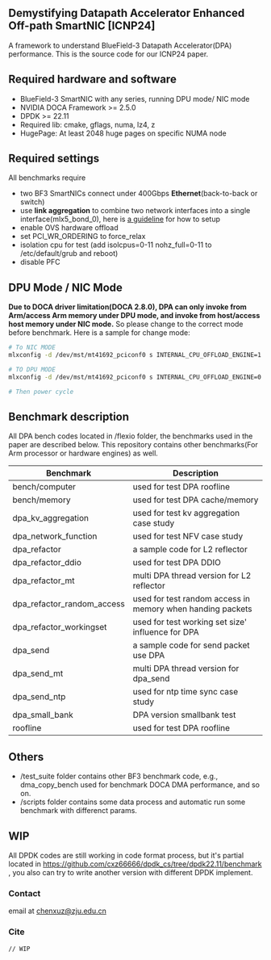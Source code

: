 ## Demystifying Datapath Accelerator Enhanced Off-path SmartNIC [ICNP24]

A framework to understand BlueField-3 Datapath Accelerator(DPA) performance. This is the source code for our ICNP24 paper.

## Required hardware and software

- BlueField-3 SmartNIC with any series, running DPU mode/ NIC mode
- NVIDIA DOCA Framework >= 2.5.0
- DPDK >= 22.11
- Required lib: cmake, gflags, numa, lz4, z
- HugePage: At least 2048 huge pages on specific NUMA node

## Required settings

All benchmarks require

- two BF3 SmartNICs connect under 400Gbps **Ethernet**(back-to-back or switch)
- use **link aggregation** to combine two network interfaces into a single interface(mlx5_bond_0), here is [a guideline](https://docs.nvidia.com/networking/display/bluefielddpuosv450/link+aggregation) for how to setup
- enable OVS hardware offload
- set PCI_WR_ORDERING to force_relax
- isolation cpu for test (add isolcpus=0-11 nohz_full=0-11 to /etc/default/grub and reboot)
- disable PFC

## DPU Mode / NIC Mode

**Due to DOCA driver limitation(DOCA 2.8.0), DPA can only invoke from Arm/access Arm memory under DPU mode, and invoke from host/access host memory under NIC mode.** So please change to the correct mode before benchmark. Here is a sample for change mode:

```bash
# To NIC MODE
mlxconfig -d /dev/mst/mt41692_pciconf0 s INTERNAL_CPU_OFFLOAD_ENGINE=1

# TO DPU MODE
mlxconfig -d /dev/mst/mt41692_pciconf0 s INTERNAL_CPU_OFFLOAD_ENGINE=0

# Then power cycle
```

## Benchmark description

All DPA bench codes located in /flexio folder, the benchmarks used in the paper are described below. This repository contains other benchmarks(For Arm processor or hardware engines) as well.

| Benchmark                  | Description                                                |
| -------------------------- | ---------------------------------------------------------- |
| bench/computer             | used for test DPA roofline                                 |
| bench/memory               | used for test DPA cache/memory                             |
| dpa_kv_aggregation         | used for test kv aggregation case study                    |
| dpa_network_function       | used for test NFV case study                               |
| dpa_refactor               | a sample code for L2 reflector                             |
| dpa_refactor_ddio          | used for test DPA DDIO                                     |
| dpa_refactor_mt            | multi DPA thread version for L2 reflector                  |
| dpa_refactor_random_access | used for test random access in memory when handing packets |
| dpa_refactor_workingset    | used for test working set size' influence for DPA          |
| dpa_send                   | a sample code for send packet use DPA                      |
| dpa_send_mt                | multi DPA thread version for dpa_send                      |
| dpa_send_ntp               | used for ntp time sync case study                          |
| dpa_small_bank             | DPA version smallbank test                                 |
| roofline                   | used for test DPA roofline                                 |

## Others

- /test_suite folder contains other BF3 benchmark code, e.g., dma_copy_bench used for benchmark DOCA DMA performance, and so on.
- /scripts folder contains some data process and automatic run some benchmark with differenct params.

## WIP

All DPDK codes are still working in code format process, but it's partial located in https://github.com/cxz66666/dpdk_cs/tree/dpdk22.11/benchmark , you also can try to write another version with different DPDK implement.

### Contact

email at [chenxuz@zju.edu.cn](mailto:chenxuz@zju.edu.cn)

### Cite

```
// WIP
```
